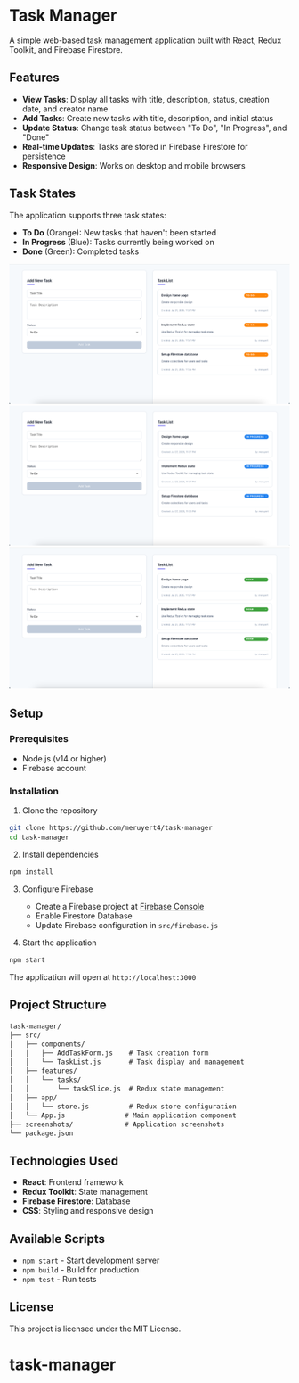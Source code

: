 # Task Manager

A simple web-based task management application built with React, Redux Toolkit, and Firebase Firestore.

## Features

- **View Tasks**: Display all tasks with title, description, status, creation date, and creator name
- **Add Tasks**: Create new tasks with title, description, and initial status
- **Update Status**: Change task status between "To Do", "In Progress", and "Done"
- **Real-time Updates**: Tasks are stored in Firebase Firestore for persistence
- **Responsive Design**: Works on desktop and mobile browsers

## Task States

The application supports three task states:

- **To Do** (Orange): New tasks that haven't been started
- **In Progress** (Blue): Tasks currently being worked on  
- **Done** (Green): Completed tasks

![Task States](screenshots/todostate.png)
![Task States](screenshots/inprogressstate.png)
![Task States](screenshots/donestate.png)

## Setup

### Prerequisites
- Node.js (v14 or higher)
- Firebase account

### Installation

1. Clone the repository
```bash
git clone https://github.com/meruyert4/task-manager
cd task-manager
```

2. Install dependencies
```bash
npm install
```

3. Configure Firebase
   - Create a Firebase project at [Firebase Console](https://console.firebase.google.com/)
   - Enable Firestore Database
   - Update Firebase configuration in `src/firebase.js`

4. Start the application
```bash
npm start
```

The application will open at `http://localhost:3000`

## Project Structure

```
task-manager/
├── src/
│   ├── components/
│   │   ├── AddTaskForm.js    # Task creation form
│   │   └── TaskList.js       # Task display and management
│   ├── features/
│   │   └── tasks/
│   │       └── taskSlice.js  # Redux state management
│   ├── app/
│   │   └── store.js          # Redux store configuration
│   └── App.js               # Main application component
├── screenshots/             # Application screenshots
└── package.json
```

## Technologies Used

- **React**: Frontend framework
- **Redux Toolkit**: State management
- **Firebase Firestore**: Database
- **CSS**: Styling and responsive design

## Available Scripts

- `npm start` - Start development server
- `npm build` - Build for production
- `npm test` - Run tests

## License

This project is licensed under the MIT License.
# task-manager

